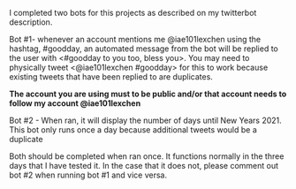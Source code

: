 I completed two bots for this projects as described on my twitterbot description. 

Bot #1- whenever an account mentions me @iae101lexchen using the hashtag, #goodday, an automated message from the bot will be replied to the user with <#goodday to you too, bless you>. 
You may need to physically tweet <@iae101lexchen #goodday> for this to work because existing tweets that have been replied to are duplicates. 

**The account you are using must to be public and/or that account needs to follow my account @iae101lexchen**


Bot #2 - When ran, it will display the number of days until New Years 2021. This bot only runs once a day because additional tweets would be a duplicate

Both should be completed when ran once. 
It functions normally in the three days that I have tested it.
In the case that it does not, please comment out bot #2 when running bot #1 and vice versa. 
